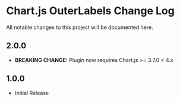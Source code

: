 # Chart.js OuterLabels Change Log

All notable changes to this project will be documented here.

## 2.0.0

- **BREAKING CHANGE:** Plugin now requires Chart.js >= 3.7.0 < 4.x

## 1.0.0

- Initial Release
